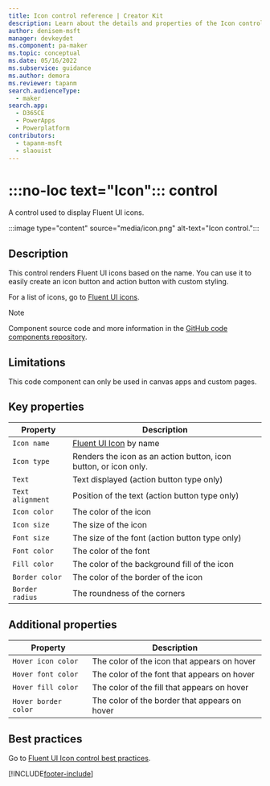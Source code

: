 ```yaml
---
title: Icon control reference | Creator Kit
description: Learn about the details and properties of the Icon control in the Creator Kit.
author: denisem-msft
manager: devkeydet
ms.component: pa-maker
ms.topic: conceptual
ms.date: 05/16/2022
ms.subservice: guidance
ms.author: demora
ms.reviewer: tapanm
search.audienceType: 
  - maker
search.app: 
  - D365CE
  - PowerApps
  - Powerplatform
contributors:
  - tapanm-msft
  - slaouist
---
```

# :::no-loc text="Icon"::: control

A control used to display Fluent UI icons.

:::image type="content" source="media/icon.png" alt-text="Icon control.":::

## Description

This control renders Fluent UI icons based on the name. You can use it to easily create an icon button and action button with custom styling.

For a list of icons, go to [Fluent UI icons](https://developer.microsoft.com/fluentui#/styles/web/icons).

> [!NOTE]
> Component source code and more information in the [GitHub code components repository](https://github.com/microsoft/powercat-code-components/tree/main/Icon).

## Limitations

This code component can only be used in canvas apps and custom pages.

## Key properties

| Property | Description |
| -------- | ----------- |
| `Icon name` | [Fluent UI Icon](https://uifabricicons.azurewebsites.net/) by name |
| `Icon type` | Renders the icon as an action button, icon button, or icon only. |
| `Text` | Text displayed (action button type only) |
| `Text alignment` | Position of the text (action button type only) |
| `Icon color` | The color of the icon |
| `Icon size` | The size of the icon |
| `Font size` | The size of the font (action button type only) |
| `Font color` | The color of the font |
| `Fill color` | The color of the background fill of the icon |
| `Border color` | The color of the border of the icon |
| `Border radius` | The roundness of the corners |

## Additional properties

| Property | Description |
| -------- | ----------- |
| `Hover icon color` | The color of the icon that appears on hover |
| `Hover font color` | The color of the font that appears on hover |
| `Hover fill color` | The color of the fill that appears on hover |
| `Hover border color` | The color of the border that appears on hover |

## Best practices

Go to [Fluent UI Icon control best practices](https://developer.microsoft.com/fluentui#/controls/web/icon).

[!INCLUDE[footer-include](../../includes/footer-banner.md)]